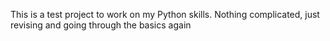 This is a test project to work on my Python skills. 
Nothing complicated, just revising and going through the basics again


